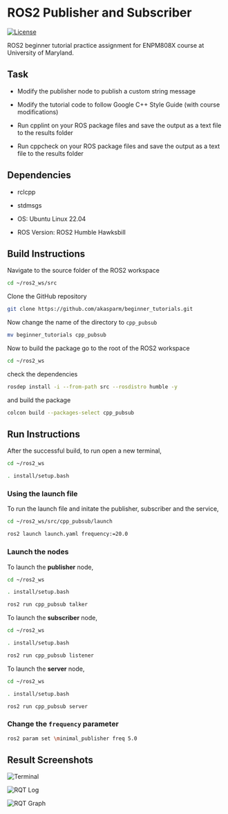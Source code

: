 # ROS2 Publisher and Subscriber

[![License](https://img.shields.io/badge/License-Apache%202.0-blue.svg)](https://opensource.org/licenses/Apache-2.0)

  

ROS2 beginner tutorial practice assignment for ENPM808X course at University of Maryland.

  

## Task

- Modify the publisher node to publish a custom string message

- Modify the tutorial code to follow Google C++ Style Guide (with course modifications)

- Run cpplint on your ROS package files and save the output as a text file to the results folder

- Run cppcheck on your ROS package files and save the output as a text file to the results folder

  

## Dependencies

- rclcpp

- stdmsgs

- OS: Ubuntu Linux 22.04

- ROS Version: ROS2 Humble Hawksbill

  

## Build Instructions

  

Navigate to the source folder of the ROS2 workspace

```sh
cd ~/ros2_ws/src
```

Clone the GitHub repository

```sh
git clone https://github.com/akasparm/beginner_tutorials.git
```
Now change the name of the directory to ```cpp_pubsub```
```sh
mv beginner_tutorials cpp_pubsub
```

Now to build the package go to the root of the ROS2 workspace

```sh
cd ~/ros2_ws
```

check the dependencies

```sh
rosdep install -i --from-path src --rosdistro humble -y
```

and build the package

```sh
colcon build --packages-select cpp_pubsub
```

  

## Run Instructions

After the successful build, to run open a new terminal,

```sh
cd ~/ros2_ws
```

```sh
. install/setup.bash
```

### Using the launch file

To run the launch file and initate the publisher, subscriber and the service,
```sh
cd ~/ros2_ws/src/cpp_pubsub/launch
```
```sh
ros2 launch launch.yaml frequency:=20.0
```

### Launch the nodes
To launch the **publisher** node,
```sh
cd ~/ros2_ws
```
```sh
. install/setup.bash
```
```sh
ros2 run cpp_pubsub talker
```
To launch the **subscriber** node,
```sh
cd ~/ros2_ws
```
```sh
. install/setup.bash
```
```sh
ros2 run cpp_pubsub listener
```
To launch the **server** node,
```sh
cd ~/ros2_ws
```
```sh
. install/setup.bash
```
```sh
ros2 run cpp_pubsub server
```

### Change the ```frequency``` parameter

```sh
ros2 param set \minimal_publisher freq 5.0
```


## Result Screenshots

![Terminal]()

![RQT Log]()

![RQT Graph]()
